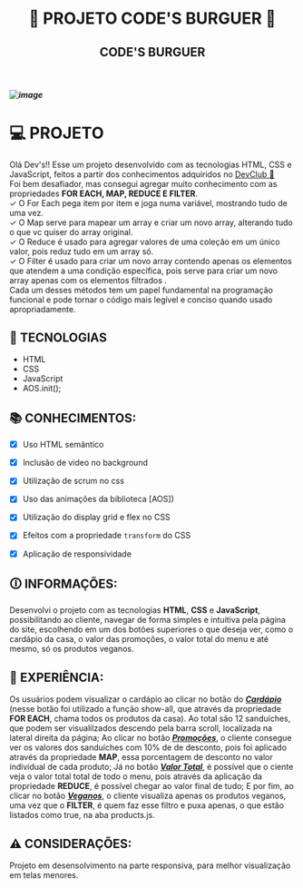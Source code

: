# <h1 align="center"> 🍔 PROJETO CODE'S BURGUER 🍔 </h1>

<h2 align="center">
  CODE'S BURGUER
</h2>
<br> 
<h5 aling="center> Coma e code no melhor dos dois mundos! </h5>
  <br>
  <br>
<p align="center">

![image](https://github.com/Edivania88Duarte/PROJETO-BURGUER/assets/120994730/7cfe0bf3-6b28-4ee7-bb9a-46bc97c2f1bd)


</p>



## <h1> 💻 PROJETO</h1>

Olá Dev's!! Esse um projeto desenvolvido com as tecnologias HTML, CSS e JavaScript, feitos a partir dos conhecimentos adquiridos no <a href="http://rodolfomori.com.br/devclub">DevClub 🥑 </a> 
<br> Foi bem desafiador, mas consegui agregar muito conhecimento com as propriedades <b>FOR EACH, MAP, REDUCE E FILTER</b>.
<br> ✓ O For Each pega item por item e joga numa variável, mostrando tudo de uma vez. 
<br> ✓ O Map serve para mapear um array e criar um novo array, alterando tudo o que vc quiser do array original.
<br> ✓ O Reduce é usado para agregar valores de uma coleção em um único valor, pois reduz tudo em um array só.
<br> ✓ O Filter é usado para criar um novo array contendo apenas os elementos que atendem a uma condição específica, pois serve para criar um novo array apenas com os elementos filtrados . 
<br>
Cada um desses métodos tem um papel fundamental na programação funcional e pode tornar o código mais legível e conciso quando usado apropriadamente.


## 🚀 TECNOLOGIAS 

- HTML
- CSS
- JavaScript
- AOS.init();

## 📚 CONHECIMENTOS:

- [x] Uso HTML semântico
- [x] Inclusão de video no background
- [x] Utilização de scrum no css
- [x] Uso das animações da biblioteca [AOS])
- [x] Utilização do display grid e flex no CSS  
- [x] Efeitos com a propriedade `transform` do CSS
- [x] Aplicação de responsividade


## 🛈  INFORMAÇÕES:
Desenvolvi o projeto com as tecnologias <strong>HTML</strong>, <strong>CSS</strong> e <strong>JavaScript</strong>, possibilitando ao cliente, navegar de forma simples e intuitiva pela página do site, escolhendo em um dos botões superiores o que deseja
ver, como o cardápio da casa, o valor das promoções, o valor total do menu e até mesmo, só os produtos veganos.

## 🧪 EXPERIÊNCIA:
Os usuários podem visualizar o cardápio ao clicar no botão do <u><i><b>Cardápio</b></i></u> (nesse botão foi utilizado a função show-all, que através da propriedade <b>FOR EACH</b>, chama todos os produtos da casa). Ao total são 12 sanduíches, que podem ser visualilzados descendo pela barra scroll, localizada na lateral direita da página; Ao clicar no botão <u><i><b>Promoções</b></i></u>, o cliente consegue ver os valores dos sanduíches com 10% de de desconto, pois foi aplicado através da propriedade <b>MAP</b>, essa porcentagem de desconto no valor individual de cada produto; Já no botão <u><i><b>Valor Total</b></i></u>, é possível que o ciente veja o valor total total de todo o menu, pois através da aplicação da propriedade <b>REDUCE</b>, é possível chegar ao valor final de tudo; E por fim, ao clicar no botão <u><i><b>Veganos</b></i></u>, o cliente visualiza apenas os produtos veganos, uma vez que o <b>FILTER</b>, é quem faz esse filtro e puxa apenas, o que estão listados como true, na aba products.js.

## ⚠️ CONSIDERAÇÕES:
Projeto em desensolvimento na parte responsiva, para melhor visualização em telas menores.
